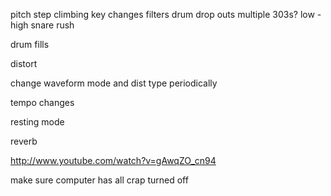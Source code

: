 pitch step climbing
key changes
filters
drum drop outs
multiple 303s? low - high
snare rush

drum fills

distort

change waveform mode and dist type periodically

tempo changes


resting mode

reverb




http://www.youtube.com/watch?v=gAwqZO_cn94

make sure computer has all crap turned off

